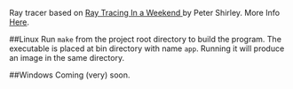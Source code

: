 
Ray tracer based on [ Ray Tracing In a Weekend ](https://www.realtimerendering.com/raytracing.html#books) by Peter Shirley. More Info [Here](https://www.realtimerendering.com/raytracing.html).

##Linux
Run `make` from the project root directory to build the program.
The executable is placed at bin directory with name `app`.
Running it will produce an image in the same directory.

##Windows
Coming (very) soon.

